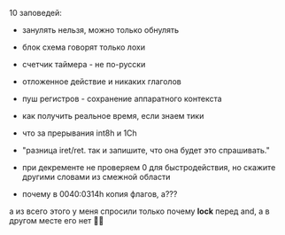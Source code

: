 10 заповедей:

- занулять нельзя, можно только обнулять

- блок схема говорят только лохи

- счетчик таймера - не по-русски

- отложенное действие и никаких глаголов

- пуш регистров - сохранение аппаратного контекста

- как получить реальное время, если знаем тики

- что за прерывания int8h и 1Ch

- "разница iret/ret. так и запишите, что она будет это спрашивать."

- при декременте не проверяем 0 для быстродействия, но скажите другими словами из смежной области

- почему в 0040:0314h копия флагов, а??? 


а из всего этого у меня спросили только почему **lock** перед and, а в другом месте его нет 🤌🏻
